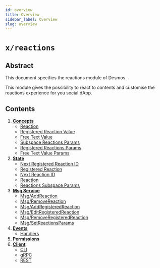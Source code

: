 ```yaml
---
id: overview
title: Overview
sidebar_label: Overview
slug: overview
---
```


# `x/reactions`

## Abstract 
This document specifies the reactions module of Desmos.  

This module gives the possibility to react to contents and customise the reactions experience for you social dApp.

## Contents
1. **[Concepts](02-concepts.md)**
    - [Reaction](02-concepts.md#reaction)
    - [Registered Reaction Value](02-concepts.md#registered-reaction-value)
    - [Free Text Value](02-concepts.md#free-text-value)
    - [Subspace Reactions Params](02-concepts.md#subspace-reactions-params)
    - [Registered Reactions Params](02-concepts.md#registered-reactions-params)
    - [Free Text Value Params](02-concepts.md#free-text-value-params)
2. **[State](03-state.md)**
    - [Next Registered Reaction ID](03-state.md#next-registered-reaction-id)
    - [Registered Reaction](03-state.md#registered-reaction)
    - [Next Reaction ID](03-state.md#next-reaction-id)
    - [Reaction](03-state.md#reaction)
    - [Reactions Subspace Params](03-state.md#reactions-subspace-params)
3. **[Msg Service](04-messages.md)**
    - [Msg/AddReaction](04-messages.md#msgaddreaction)
    - [Msg/RemoveReaction](04-messages.md#msgremovereaction)
    - [Msg/AddRegisteredReaction](04-messages.md#msgaddregisteredreaction)
    - [Msg/EditRegisteredReaction](04-messages.md#msgeditregisteredreaction)
    - [Msg/RemoveRegisteredReaction](04-messages.md#msgremoveregisteredreaction)
    - [Msg/SetReactionsParams](04-messages.md#msgsetreactionsparams)
4. **[Events](05-events.md)**
    - [Handlers](05-events.md#handlers)
5. **[Permissions](06-permissions.md)** 
6. **[Client](07-client.md)**
    - [CLI](07-client.md#cli)
    - [gRPC](07-client.md#grpc)
    - [REST](07-client.md#rest)